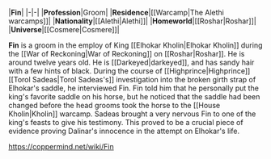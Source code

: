 |**Fin**|
|-|-|
|**Profession**|Groom|
|**Residence**|[[Warcamp\|The Alethi warcamps]]|
|**Nationality**|[[Alethi\|Alethi]]|
|**Homeworld**|[[Roshar\|Roshar]]|
|**Universe**|[[Cosmere\|Cosmere]]|

**Fin** is a groom in the employ of King [[Elhokar Kholin\|Elhokar Kholin]] during the [[War of Reckoning\|War of Reckoning]] on [[Roshar\|Roshar]].
He is around twelve years old. He is [[Darkeyed\|darkeyed]], and has sandy hair with a few hints of black.
During the course of [[Highprince\|Highprince]] [[Torol Sadeas\|Torol Sadeas's]] investigation into the broken girth strap of Elhokar's saddle, he interviewed Fin. Fin told him that he personally put the king's favorite saddle on his horse, but he noticed that the saddle had been changed before the head grooms took the horse to the [[House Kholin\|Kholin]] warcamp. Sadeas brought a very nervous Fin to one of the king's feasts to give his testimony. This proved to be a crucial piece of evidence proving Dalinar's innocence in the attempt on Elhokar's life.



https://coppermind.net/wiki/Fin